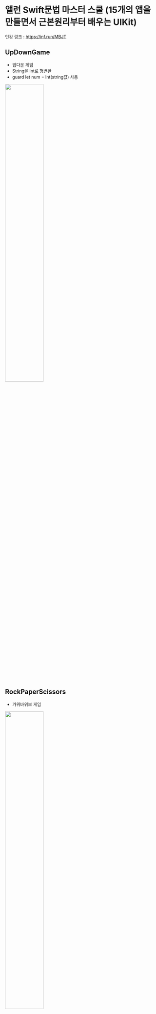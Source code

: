 # 앨런 Swift문법 마스터 스쿨 (15개의 앱을 만들면서 근본원리부터 배우는 UIKit)
인강 링크 : https://inf.run/MBJT


## UpDownGame
- 업다운 게임
- String을 Int로 형변환
- guard let num = Int(string값) 사용
<img src="https://github.com/ryan2414/Create_App_Allen/assets/75060346/0092048a-b488-4034-b5a4-f05e792c3c21" width="50%" height="50%">

## RockPaperScissors
- 가위바위보 게임
<img src="https://github.com/ryan2414/Create_App_Allen/assets/75060346/f9543b8e-2b96-4c72-b8b1-09ef67e737ed)" width="50%" height="50%">

## DiceGame
- 버튼을 누르면 랜덤으로 다이스 이미지 바꾸기
<img src ="https://github.com/ryan2414/Create_App_Allen/assets/75060346/2136f482-61f7-47ba-bd43-36de0b1917bb" width="50%" height="50%">

## MyFirstApp
- 단순 버튼을 누르면 텍스트 바꾸기
<img src="https://github.com/ryan2414/Create_App_Allen/assets/75060346/060e28c4-917b-47d8-97ce-d287937fb92b" width="50%" height="50%">
